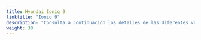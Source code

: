 ```yaml
---
title: Hyundai Ioniq 9
linktitle: "Ioniq 9"
description: "Consulta a continuación los detalles de las diferentes variantes de Hyundai Ioniq 9"
weight: 30
---
```

<!-- markdownlint-disable MD033 -->
<!-- markdownlint-disable MD010 -->
